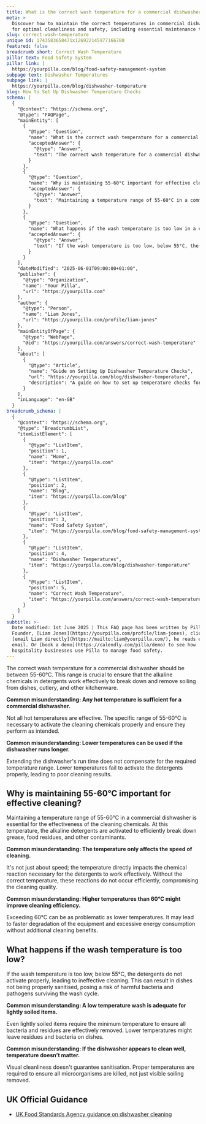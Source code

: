 ```yaml
---
title: What is the correct wash temperature for a commercial dishwasher?
meta: >
  Discover how to maintain the correct temperatures in commercial dishwashers
  for optimal cleanliness and safety, including essential maintenance tips.
slug: correct-wash-temperature
unique id: 1743583658471x126922145977166780
featured: false
breadcrumb short: Correct Wash Temperature
pillar text: Food Safety System
pillar link: |
  https://yourpilla.com/blog/food-safety-management-system
subpage text: Dishwasher Temperatures
subpage link: |
  https://yourpilla.com/blog/dishwasher-temperature
blog: How to Set Up Dishwasher Temperature Checks
schema: |
  {
    "@context": "https://schema.org",
    "@type": "FAQPage",
    "mainEntity": [
      {
        "@type": "Question",
        "name": "What is the correct wash temperature for a commercial dishwasher?",
        "acceptedAnswer": {
          "@type": "Answer",
          "text": "The correct wash temperature for a commercial dishwasher should be between 55-60°C to ensure that the alkaline chemicals in the detergents are activated effectively. This temperature range is vital for breaking down and removing soiling from dishes, cutlery, and other kitchenware efficiently."
        }
      },
      {
        "@type": "Question",
        "name": "Why is maintaining 55-60°C important for effective cleaning in a commercial dishwasher?",
        "acceptedAnswer": {
          "@type": "Answer",
          "text": "Maintaining a temperature range of 55-60°C in a commercial dishwasher is crucial for the effectiveness of the cleaning chemicals. At this temperature, the alkaline detergents are activated, allowing them to efficiently break down grease, food residues, and other contaminants."
        }
      },
      {
        "@type": "Question",
        "name": "What happens if the wash temperature is too low in a commercial dishwasher?",
        "acceptedAnswer": {
          "@type": "Answer",
          "text": "If the wash temperature is too low, below 55°C, the detergents do not activate properly, leading to ineffective cleaning. This situation may result in dishes being inadequately sanitised, with a risk of harmful bacteria and pathogens surviving the wash cycle."
        }
      }
    ],
    "dateModified": "2025-06-01T09:00:00+01:00",
    "publisher": {
      "@type": "Organization",
      "name": "Your Pilla",
      "url": "https://yourpilla.com"
    },
    "author": {
      "@type": "Person",
      "name": "Liam Jones",
      "url": "https://yourpilla.com/profile/liam-jones"
    },
    "mainEntityOfPage": {
      "@type": "WebPage",
      "@id": "https://yourpilla.com/answers/correct-wash-temperature"
    },
    "about": [
      {
        "@type": "Article",
        "name": "Guide on Setting Up Dishwasher Temperature Checks",
        "url": "https://yourpilla.com/blog/dishwasher-temperature",
        "description": "A guide on how to set up temperature checks for commercial dishwashers to ensure optimal cleaning effectiveness and compliance."
      }
    ],
    "inLanguage": "en-GB"
  }
breadcrumb_schema: |
  {
    "@context": "https://schema.org",
    "@type": "BreadcrumbList",
    "itemListElement": [
      {
        "@type": "ListItem",
        "position": 1,
        "name": "Home",
        "item": "https://yourpilla.com"
      },
      {
        "@type": "ListItem",
        "position": 2,
        "name": "Blog",
        "item": "https://yourpilla.com/blog"
      },
      {
        "@type": "ListItem",
        "position": 3,
        "name": "Food Safety System",
        "item": "https://yourpilla.com/blog/food-safety-management-system"
      },
      {
        "@type": "ListItem",
        "position": 4,
        "name": "Dishwasher Temperatures",
        "item": "https://yourpilla.com/blog/dishwasher-temperature"
      },
      {
        "@type": "ListItem",
        "position": 5,
        "name": "Correct Wash Temperature",
        "item": "https://yourpilla.com/answers/correct-wash-temperature"
      }
    ]
  }
subtitle: >-
  Date modified: 1st June 2025 | This FAQ page has been written by Pilla
  Founder, [Liam Jones](https://yourpilla.com/profile/liam-jones), click to
  [email Liam directly](https://mailto:liam@yourpilla.com/), he reads every
  email. Or [book a demo](https://calendly.com/pilla/demo) to see how
  hospitality businesses use Pilla to manage food safety.
---
```

The correct wash temperature for a commercial dishwasher should be between 55-60°C. This range is crucial to ensure that the alkaline chemicals in detergents work effectively to break down and remove soiling from dishes, cutlery, and other kitchenware.

**Common misunderstanding: Any hot temperature is sufficient for a commercial dishwasher.**

Not all hot temperatures are effective. The specific range of 55-60°C is necessary to activate the cleaning chemicals properly and ensure they perform as intended.

**Common misunderstanding: Lower temperatures can be used if the dishwasher runs longer.**

Extending the dishwasher's run time does not compensate for the required temperature range. Lower temperatures fail to activate the detergents properly, leading to poor cleaning results.

## Why is maintaining 55-60°C important for effective cleaning?

Maintaining a temperature range of 55-60°C in a commercial dishwasher is essential for the effectiveness of the cleaning chemicals. At this temperature, the alkaline detergents are activated to efficiently break down grease, food residues, and other contaminants.

**Common misunderstanding: The temperature only affects the speed of cleaning.**

It's not just about speed; the temperature directly impacts the chemical reaction necessary for the detergents to work effectively. Without the correct temperature, these reactions do not occur efficiently, compromising the cleaning quality.

**Common misunderstanding: Higher temperatures than 60°C might improve cleaning efficiency.**

Exceeding 60°C can be as problematic as lower temperatures. It may lead to faster degradation of the equipment and excessive energy consumption without additional cleaning benefits.

## What happens if the wash temperature is too low?

If the wash temperature is too low, below 55°C, the detergents do not activate properly, leading to ineffective cleaning. This can result in dishes not being properly sanitised, posing a risk of harmful bacteria and pathogens surviving the wash cycle.

**Common misunderstanding: A low temperature wash is adequate for lightly soiled items.**

Even lightly soiled items require the minimum temperature to ensure all bacteria and residues are effectively removed. Lower temperatures might leave residues and bacteria on dishes.

**Common misunderstanding: If the dishwasher appears to clean well, temperature doesn’t matter.**

Visual cleanliness doesn't guarantee sanitisation. Proper temperatures are required to ensure all microorganisms are killed, not just visible soiling removed.

## UK Official Guidance

-   [UK Food Standards Agency guidance on dishwasher cleaning](https://www.food.gov.uk/sites/default/files/media/document/sfbb-retailers-cleaning-03-cleaning-effectively.pdf)
